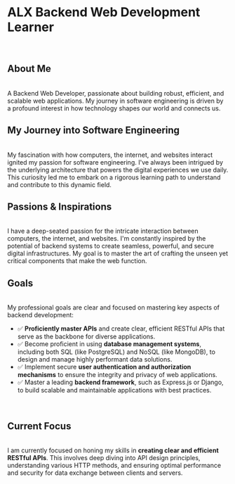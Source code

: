 <h1>ALX Backend Web Development Learner</h1> </br>
<h2>About Me</h2> </br>
A Backend Web Developer, passionate about building robust, efficient, and scalable web applications. My journey in software engineering is driven by a profound interest in how technology shapes our world and connects us.<br>

<h2>My Journey into Software Engineering</h2> <br>
My fascination with how computers, the internet, and websites interact ignited my passion for software engineering. I've always been intrigued by the underlying architecture that powers the digital experiences we use daily. This curiosity led me to embark on a rigorous learning path to understand and contribute to this dynamic field.<br>

<h2>Passions & Inspirations</h2> <br>
I have a deep-seated passion for the intricate interaction between computers, the internet, and websites. I'm constantly inspired by the potential of backend systems to create seamless, powerful, and secure digital infrastructures. My goal is to master the art of crafting the unseen yet critical components that make the web function.<br>

<h2>Goals</h2><br>
My professional goals are clear and focused on mastering key aspects of backend development:<br>
<ul>
<li>✅ <strong>Proficiently master APIs</strong> and create clear, efficient RESTful APIs that serve as the backbone for diverse applications.</li>
<li>✅ Become proficient in using <strong>database management systems</strong>, including both SQL (like PostgreSQL) and NoSQL (like MongoDB), to design and manage highly performant data solutions.</li>
<li>✅ Implement secure <strong>user authentication and authorization mechanisms</strong> to ensure the integrity and privacy of web applications.</li>
<li>✅ Master a leading <strong>backend framework</strong>, such as Express.js or Django, to build scalable and maintainable applications with best practices.</li>
</ul></br>
<h2>Current Focus</h2><br>
I am currently focused on honing my skills in <strong>creating clear and efficient RESTful APIs</strong>. This involves deep diving into API design principles, understanding various HTTP methods, and ensuring optimal performance and security for data exchange between clients and servers.
